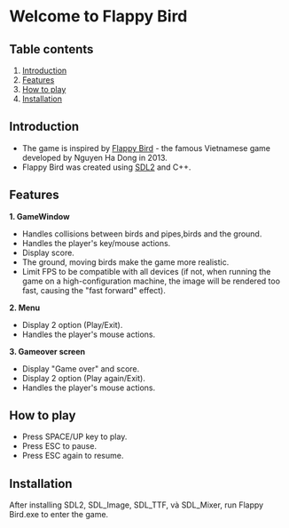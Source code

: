 # Welcome to Flappy Bird 
## Table contents 
1. [Introduction](#introduction)
2. [Features](#features)
3. [How to play](#play)
4. [Installation](#installation)
## Introduction <a name="introduction"></a>
* The game is inspired by [Flappy Bird](https://wikipedia.org/wiki/Flappy_Bird) - the famous Vietnamese game developed by Nguyen Ha Dong in 2013.
* Flappy Bird was created using [SDL2](https://www.libsdl.org/download-2.0.php) and C++.
## Features <a name="features"></a>
**1. GameWindow**
* Handles collisions between birds and pipes,birds and the ground.
* Handles the player's key/mouse actions.
* Display score.
* The ground, moving birds make the game more realistic.
* Limit FPS to be compatible with all devices (if not, when running the game on a high-configuration machine, the image will be rendered too fast, causing the "fast forward" effect).

**2. Menu**
* Display 2 option (Play/Exit).
* Handles the player's mouse actions.

**3. Gameover screen**
* Display "Game over" and score.
* Display 2 option (Play again/Exit).
* Handles the player's mouse actions.
## How to play <a name="play"></a>
* Press SPACE/UP key to play.
* Press ESC to pause.
* Press ESC again to resume.
## Installation <a name="installation"></a>
After installing SDL2, SDL_Image, SDL_TTF, và SDL_Mixer, run Flappy Bird.exe to enter the game.
